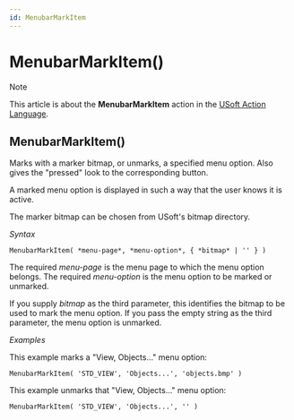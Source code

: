 ```yaml
---
id: MenubarMarkItem
---
```


# MenubarMarkItem()



> [!NOTE]
> This article is about the **MenubarMarkItem** action in the [USoft Action Language](/docs/Task%20flow/Action%20Language%20reference/USoft%20Action%20Language.md).

## **MenubarMarkItem()**

Marks with a marker bitmap, or unmarks, a specified menu option. Also gives the "pressed" look to the corresponding button.

A marked menu option is displayed in such a way that the user knows it is active.

The marker bitmap can be chosen from USoft's bitmap directory.

*Syntax*

```
MenubarMarkItem( *menu-page*, *menu-option*, { *bitmap* | '' } )
```

The required *menu-page* is the menu page to which the menu option belongs. The required *menu-option* is the menu option to be marked or unmarked.

If you supply *bitmap* as the third parameter, this identifies the bitmap to be used to mark the menu option. If you pass the empty string as the third parameter, the menu option is unmarked.

*Examples*

This example marks a "View, Objects..." menu option:

```
MenubarMarkItem( 'STD_VIEW', 'Objects...', 'objects.bmp' )
```

This example unmarks that "View, Objects..." menu option:

```
MenubarMarkItem( 'STD_VIEW', 'Objects...', '' )
```

 
